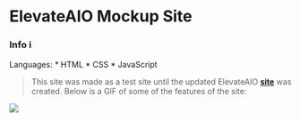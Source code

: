 # ElevateAIO Mockup Site

### Info ℹ️

Languages: 
	* HTML
	* CSS
	* JavaScript

> This site was made as a test site until the updated ElevateAIO **[site](https://download.elevateaio.com/)** was created. 
> Below is a GIF of some of the features of the site: 

![](https://github.com/thiccsupreme/elevate-site/blob/main/images/ELEVATE%20SITE.gif)
